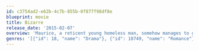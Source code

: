 ```yaml
---
id: c3754ad2-e62b-4c7b-855b-0f877f98df8e
blueprint: movie
title: Bizarre
release_date: '2015-02-07'
overview: 'Maurice, a reticent young homeless man, somehow manages to get by in Brooklyn; he spends his nights in parked cars until he finds himself at Bizarre, an underground club renowned for its burlesque shows. Maurice is fascinated by the club’s playful revues celebrating self-determined sexuality and creative otherness, and the two female club owners both adore him. He soon becomes a part of their self-selected family, and begins to bond with introverted Luka. But Maurice turns his back on Luka’s growing affection. Running away from his true emotions he drifts aimlessly through the city. He tries to find his feet at a boxing club, where he meets Charlie. Unable to withstand the pressure of his repressed feelings, Maurice unleashes a mounting foment of emotions, pervaded by tenderness and menace.'
genres: '[{"id": 18, "name": "Drama"}, {"id": 10749, "name": "Romance"}]'
---
```

